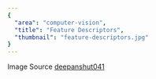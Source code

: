 ```yaml
---
{
  "area": "computer-vision",
  "title": "Feature Descriptors",
  "thumbnail": "feature-descriptors.jpg"
}
---
```


Image Source [deepanshut041](https://github.com/deepanshut041/feature-detection)